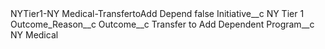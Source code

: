 <?xml version="1.0" encoding="UTF-8"?>
<CustomMetadata xmlns="http://soap.sforce.com/2006/04/metadata" xmlns:xsi="http://www.w3.org/2001/XMLSchema-instance" xmlns:xsd="http://www.w3.org/2001/XMLSchema">
    <label>NYTier1-NY Medical-TransfertoAdd Depend</label>
    <protected>false</protected>
    <values>
        <field>Initiative__c</field>
        <value xsi:type="xsd:string">NY Tier 1</value>
    </values>
    <values>
        <field>Outcome_Reason__c</field>
        <value xsi:nil="true"/>
    </values>
    <values>
        <field>Outcome__c</field>
        <value xsi:type="xsd:string">Transfer to Add Dependent</value>
    </values>
    <values>
        <field>Program__c</field>
        <value xsi:type="xsd:string">NY Medical</value>
    </values>
</CustomMetadata>
